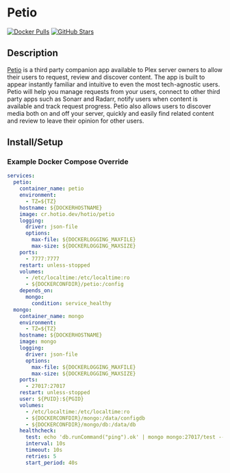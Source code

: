 # Petio

[![Docker Pulls](https://img.shields.io/docker/pulls/hotio/petio?style=flat-square&color=607D8B&label=docker%20pulls&logo=docker)](https://hub.docker.com/r/hotio/petio)
[![GitHub Stars](https://img.shields.io/github/stars/hotio/petio?style=flat-square&color=607D8B&label=github%20stars&logo=github)](https://github.com/hotio/petio)

## Description

[Petio](https://petio.tv/) is a third party companion app available to Plex server owners to allow their users to request, review and discover content. The app is built to appear instantly familiar and intuitive to even the most tech-agnostic users. Petio will help you manage requests from your users, connect to other third party apps such as Sonarr and Radarr, notify users when content is available and track request progress. Petio also allows users to discover media both on and off your server, quickly and easily find related content and review to leave their opinion for other users.

## Install/Setup

### Example Docker Compose Override

```yaml
services:
  petio:
    container_name: petio
    environment:
      - TZ=${TZ}
    hostname: ${DOCKERHOSTNAME}
    image: cr.hotio.dev/hotio/petio
    logging:
      driver: json-file
      options:
        max-file: ${DOCKERLOGGING_MAXFILE}
        max-size: ${DOCKERLOGGING_MAXSIZE}
    ports:
      - 7777:7777
    restart: unless-stopped
    volumes:
      - /etc/localtime:/etc/localtime:ro
      - ${DOCKERCONFDIR}/petio:/config
    depends_on:
      mongo:
        condition: service_healthy
  mongo:
    container_name: mongo
    environment:
      - TZ=${TZ}
    hostname: ${DOCKERHOSTNAME}
    image: mongo
    logging:
      driver: json-file
      options:
        max-file: ${DOCKERLOGGING_MAXFILE}
        max-size: ${DOCKERLOGGING_MAXSIZE}
    ports:
      - 27017:27017
    restart: unless-stopped
    user: ${PUID}:${PGID}
    volumes:
      - /etc/localtime:/etc/localtime:ro
      - ${DOCKERCONFDIR}/mongo:/data/configdb
      - ${DOCKERCONFDIR}/mongo/db:/data/db
    healthcheck:
      test: echo 'db.runCommand("ping").ok' | mongo mongo:27017/test --quiet
      interval: 10s
      timeout: 10s
      retries: 5
      start_period: 40s
```
